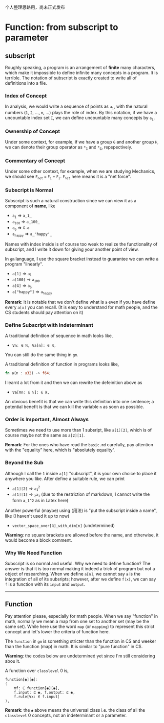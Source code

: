 个人整理思路用，尚未正式发布
# Function: from subscript to parameter

## subscript
Roughly speaking, a program is an arrangement of **finite** many characters, which make it impossible to define infinite many concepts in a program. It is terrible. The notation of subscript is exactly created to write all of definitions into a file.

### Index of Concept
In analysis, we would write a sequence of points as `a`<sub>`i`</sub>, with the natural numbers (`1`, `2`, ..., `n`, ...) plays the role of index. By this notation, if we have a uncountable index set `I`, we can define uncountable many concepts by `a`<sub>`i`</sub>. 

### Ownership of Concept
Under some context, for example, if we have a group `G` and another group `H`, we can denote their group operator as `*`<sub>`G`</sub> and `*`<sub>`G`</sub>, repspectively.

### Commentary of Concept
Under some other context, for example, when we are studying Mechanics, we should see `F`<sub>`net`</sub> `=` `F`<sub>`1`</sub> `+` `F`<sub>`2`</sub>. `F`<sub>`net`</sub> here means it is a "net force".

### Subscript is Normal
Subscript is such a natural construction since we can view it as a component of **name**, like
* `a`<sub>`1`</sub> => `a_1_`
* `a`<sub>`100`</sub> => `a_100_`
* `a`<sub>`G`</sub> => `G.a`
* `a`<sub>`happy`</sub> => `a_'happy'_`

Names with index inside is of course too weak to realize the functionality of subscript, and I write it down for giving your another point of view.

In `gm` language, I use the square bracket instead to guarantee we can write a program "linearly".
* `a[1]` => `a`<sub>`1`</sub>
* `a[100]` => `a`<sub>`100`</sub>
* `a[G]` => `a`<sub>`G`</sub>
* `a["happy"]` => `a`<sub>`happy`</sub>

**Remark**: It is notable that we don't define what is `a` even if you have define every `a[x]` you can recall. (It is easy to understand for math people, and the CS students should pay attention on it)

### Define Subscript with Indeterminant
A traditional definition of sequence in math looks like,
* `∀n: ∈ ℕ, ∀a[n]: ∈ ℝ,`

You can still do the same thing in `gm`.

A traditional definition of function in programs looks like,
```rust
fn a(n : u32) -> f64;
```
I learnt a lot from it and then we can rewrite the defeinition above as
* `∀a[∀n: ∈ ℕ]: ∈ ℝ,`

An obvious benefit is that we can write this definition into one sentence; a potential benefit is that we can kill the variable `n` as soon as possible.

### Order is Important, Almost Always
<!-- ? Maybe I can define something like relation here. -->
Sometimes we need to use more than 1 subsript, like `a[1][2]`, which is of course maybe not the same as `a[2][1]`.

**Remark**: For the ones who have read the `basic.md` carefully, pay attention with the "equality" here, which is "absolutely equality".



### Beyond the Sub
Although I call the `1` inside `a[1]` "subscript", it is your own choice to place it anywhere you like. After define a suitable rule, we can print
* `a[1][2]` => `a`<sub>`1`</sub><sup>`2`</sup>
* `a[1][1]` => <sub>`2`</sub>`a`<sub>`1`</sub>
(due to the restriction of markdown, I cannot write the form `a_1^2` as in Latex here)

Another powerful (maybe) using (用法) is "put the subscript inside a name", like (I haven't used it up to now)
* `vector_space_over[ℝ]_with_dim[n]` (undetermined)

**Warning**: no square brackets are allowed before the name, and otherwise, it would become a block comment.

### Why We Need Function
Subscript is so normal and useful. Why we need to define function? The answer is that it is too normal making it indeed a trick of program but not a object of researching. When we define `a[n]`, we cannot say `a` is the integration of all of its subsripts; however, after we define `f(x)`, we can say `f` is a function with its `input` and `output`.

---

## Function
Pay attention please, especially for math people. When we say "function" in math, normally we mean a map from one set to another set (may be the same set). While here use the word `map` (or `mapping`) to represent this strict concept and let's lower the criteria of function here.

The `function` in `gm` is something stricter than the function in CS and weeker than the function (map) in math. It is similar to "pure function" in CS.

**Warning**: the codes below are undetermined yet since I'm still considering abou it.

A function over `classlevel` 0 is,
```gm
function[◉][◉]:
(
	∀f: ∈ function[◉][◉],
	f.input: ⊆ ◉, f.output: ⊆ ◉,
	f.rule[∀x: ∈ f.input]
),
```
**Remark**: the `◉` above means the universal class i.e. the class of all the `classlevel` 0 concepts, not an indeterminant or a parameter.